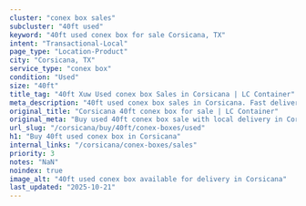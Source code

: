 ```yaml
---
cluster: "conex box sales"
subcluster: "40ft used"
keyword: "40ft used conex box for sale Corsicana, TX"
intent: "Transactional-Local"
page_type: "Location-Product"
city: "Corsicana, TX"
service_type: "conex box"
condition: "Used"
size: "40ft"
title_tag: "40ft Xuw Used conex box Sales in Corsicana | LC Container"
meta_description: "40ft used conex box sales in Corsicana. Fast delivery, competitive pricing. Serving conex boxes area. Quote ID: EDF. Call (214) 524-4168 for your free quote today."
original_title: "Corsicana 40ft conex box for sale | LC Container"
original_meta: "Buy used 40ft conex box sale with local delivery in Corsicana, TX. LC Container — local Since 2003. Request a fast quote today."
url_slug: "/corsicana/buy/40ft/conex-boxes/used"
h1: "Buy 40ft used conex box in Corsicana"
internal_links: "/corsicana/conex-boxes/sales"
priority: 3
notes: "NaN"
noindex: true
image_alt: "40ft used conex box available for delivery in Corsicana"
last_updated: "2025-10-21"
---
```


<!-- TODO: Add unique city/inventory copy, images, and internal links here. -->

